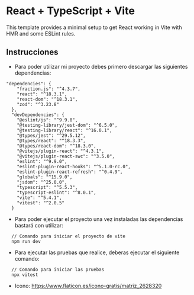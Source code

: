 # React + TypeScript + Vite

This template provides a minimal setup to get React working in Vite with HMR and some ESLint rules.

## Instrucciones 

- Para poder utilizar mi proyecto debes primero descargar las siguientes dependencias:

```
"dependencies": {
    "fraction.js": "^4.3.7",
    "react": "^18.3.1",
    "react-dom": "^18.3.1",
    "zod": "^3.23.8"
  },
  "devDependencies": {
    "@eslint/js": "^9.9.0",
    "@testing-library/jest-dom": "^6.5.0",
    "@testing-library/react": "^16.0.1",
    "@types/jest": "^29.5.12",
    "@types/react": "^18.3.3",
    "@types/react-dom": "^18.3.0",
    "@vitejs/plugin-react": "^4.3.1",
    "@vitejs/plugin-react-swc": "^3.5.0",
    "eslint": "^9.9.0",
    "eslint-plugin-react-hooks": "^5.1.0-rc.0",
    "eslint-plugin-react-refresh": "^0.4.9",
    "globals": "^15.9.0",
    "jsdom": "^25.0.0",
    "typescript": "^5.5.3",
    "typescript-eslint": "^8.0.1",
    "vite": "^5.4.1",
    "vitest": "^2.0.5"
  }
```

- Para poder ejecutar el proyecto una vez instaladas las dependencias bastará con utilizar:
```
  // Comando para iniciar el proyecto de vite
  npm run dev
```

- Para ejecutar las pruebas que realice, deberas ejecutar el siguiente comando:

```
  // Comando para iniciar las pruebas
  npx vitest 
```

- Icono: https://www.flaticon.es/icono-gratis/matriz_2628320